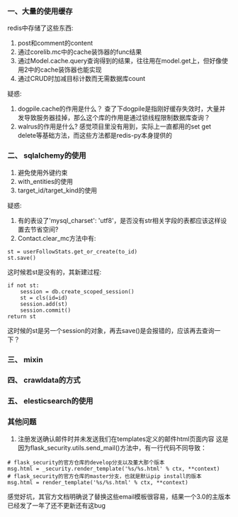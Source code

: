 ### 一、大量的使用缓存

redis中存储了这些东西: 
1. post和comment的content
2. 通过corelib.mc中的cache装饰器的func结果
3. 通过Model.cache.query查询得到的结果，往往用在model.get上，但好像使用2中的cache装饰器也能实现
4. 通过CRUD时加减目标计数而无需数据库count


疑惑:
1. dogpile.cache的作用是什么？
查了下dogpile是指刚好缓存失效时，大量并发导致服务器挂掉，那么这个库的作用是通过锁线程限制数据库查询？
2. walrus的作用是什么?
感觉项目里没有用到，实际上一直都用的set get delete等基础方法，而这些方法都是redis-py本身提供的


### 二、 sqlalchemy的使用
1. 避免使用外键约束
2. with_entities的使用
3. target_id/target_kind的使用

疑惑:
1. 有的表设了'mysql_charset': 'utf8'，是否没有str相关字段的表都应该这样设置去节省空间?
2. Contact.clear_mc方法中有:
```
st = userFollowStats.get_or_create(to_id)
st.save()
```
这时候若st是没有的，其新建过程:
```
if not st:
    session = db.create_scoped_session()
    st = cls(id=id)
    session.add(st)
    session.commit()
return st
```
这时候的st是另一个session的对象，再去save()是会报错的，应该再去查询一下？
### 三、 mixin


### 四、 crawldata的方式


### 五、 elesticsearch的使用


### 其他问题
1. 注册发送确认邮件时并未发送我们在templates定义的邮件html页面内容
这是因为flask_security.utils.send_mail()方法中，有一行代码不同导致：
```
# flask_security的官方仓库的develop分支以及董大那个版本
msg.html = _security.render_template('%s/%s.html' % ctx, **context)
# flask_security的官方仓库的master分支，也就是默认pip install的版本
msg.html = render_template('%s/%s.html' % ctx, **context)  
```
感觉好坑，其官方文档明确说了替换这些email模板很容易，结果一个3.0的主版本已经发了一年了还不更新还有这bug